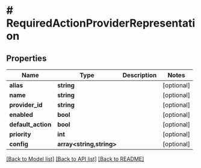 # # RequiredActionProviderRepresentation

## Properties

Name | Type | Description | Notes
------------ | ------------- | ------------- | -------------
**alias** | **string** |  | [optional]
**name** | **string** |  | [optional]
**provider_id** | **string** |  | [optional]
**enabled** | **bool** |  | [optional]
**default_action** | **bool** |  | [optional]
**priority** | **int** |  | [optional]
**config** | **array<string,string>** |  | [optional]

[[Back to Model list]](../../README.md#models) [[Back to API list]](../../README.md#endpoints) [[Back to README]](../../README.md)
